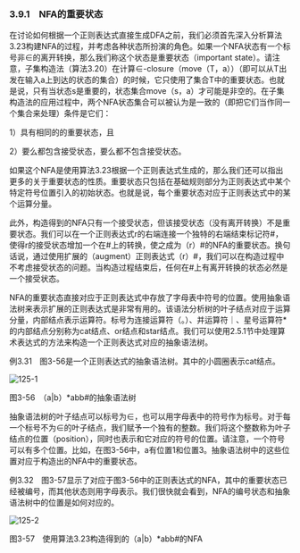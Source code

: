 ### 3.9.1　NFA的重要状态

在讨论如何根据一个正则表达式直接生成DFA之前，我们必须首先深入分析算法3.23构建NFA的过程，并考虑各种状态所扮演的角色。如果一个NFA状态有一个标号非∈的离开转换，那么我们称这个状态是重要状态（important state）。请注意，子集构造法（算法3.20）在计算∈-closure（move（T，a））（即可以从T出发在输入a上到达的状态的集合）的时候，它只使用了集合T中的重要状态。也就是说，只有当状态s是重要的，状态集合move（s，a）才可能是非空的。在子集构造法的应用过程中，两个NFA状态集合可以被认为是一致的（即把它们当作同一个集合来处理）条件是它们：

1）具有相同的的重要状态，且

2）要么都包含接受状态，要么都不包含接受状态。

如果这个NFA是使用算法3.23根据一个正则表达式生成的，那么我们还可以指出更多的关于重要状态的性质。重要状态只包括在基础规则部分为正则表达式中某个特定符号位置引入的初始状态。也就是说，每个重要状态对应于正则表达式中的某个运算分量。

此外，构造得到的NFA只有一个接受状态，但该接受状态（没有离开转换）不是重要状态。我们可以在一个正则表达式r的右端连接一个独特的右端结束标记符#，使得r的接受状态增加一个在#上的转换，使之成为（r）#的NFA的重要状态。换句话说，通过使用扩展的（augment）正则表达式（r）#，我们可以在构造过程中不考虑接受状态的问题。当构造过程结束后，任何在#上有离开转换的状态必然是一个接受状态。

NFA的重要状态直接对应于正则表达式中存放了字母表中符号的位置。使用抽象语法树来表示扩展的正则表达式是非常有用的。该语法分析树的叶子结点对应于运算分量，内部结点表示运算符。标号为连接运算符（。）、并运算符｜、星号运算符*的内部结点分别称为cat结点、or结点和star结点。我们可以使用2.5.1节中处理算术表达式的方法来构造一个正则表达式对应的抽象语法树。

例3.31　图3-56是一个正则表达式的抽象语法树。其中的小圆圈表示cat结点。

![125-1](../Images/image04124.jpeg)

图3-56　（a|b）*abb#的抽象语法树

抽象语法树的叶子结点可以标号为∈，也可以用字母表中的符号作为标号。对于每一个标号不为∈的叶子结点，我们赋予一个独有的整数。我们将这个整数称为叶子结点的位置（position），同时也表示和它对应的符号的位置。请注意，一个符号可以有多个位置。比如，在图3-56中，a有位置1和位置3。抽象语法树中的这些位置对应于构造出的NFA中的重要状态。

例3.32　图3-57显示了对应于图3-56中的正则表达式的NFA，其中的重要状态已经被编号，而其他状态则用字母表示。我们很快就会看到，NFA的编号状态和抽象语法树中的位置是如何对应的。

![125-2](../Images/image04125.jpeg)

图3-57　使用算法3.23构造得到的（a|b）*abb#的NFA